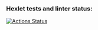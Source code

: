 ### Hexlet tests and linter status:
[![Actions Status](https://github.com/ezemchenkov/php-oop-project-lvl1/workflows/hexlet-check/badge.svg)](https://github.com/ezemchenkov/php-oop-project-lvl1/actions)